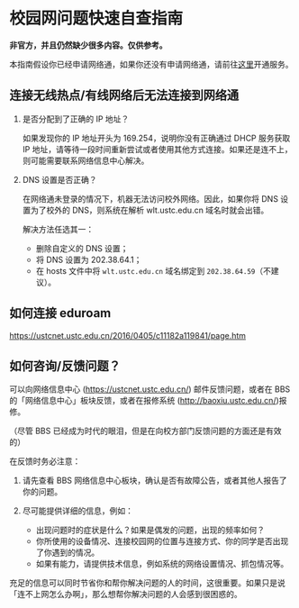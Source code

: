 ---
---

# 校园网问题快速自查指南

**非官方，并且仍然缺少很多内容。仅供参考。**

本指南假设你已经申请网络通，如果你还没有申请网络通，请前往[这里](https://ustcnet.ustc.edu.cn/service/index.php?activeTab=tabWelcome)开通服务。

## 连接无线热点/有线网络后无法连接到网络通

1. 是否分配到了正确的 IP 地址？

   如果发现你的 IP 地址开头为 169.254，说明你没有正确通过 DHCP 服务获取 IP 地址，请等待一段时间重新尝试或者使用其他方式连接。如果还是连不上，则可能需要联系网络信息中心解决。

2. DNS 设置是否正确？

   在网络通未登录的情况下，机器无法访问校外网络。因此，如果你将 DNS 设置为了校外的 DNS，则系统在解析 wlt.ustc.edu.cn 域名时就会出错。

   解决方法任选其一：

   - 删除自定义的 DNS 设置；
   - 将 DNS 设置为 202.38.64.1；
   - 在 hosts 文件中将 `wlt.ustc.edu.cn` 域名绑定到 `202.38.64.59`（不建议）。

## 如何连接 eduroam

<https://ustcnet.ustc.edu.cn/2016/0405/c11182a119841/page.htm>

## 如何咨询/反馈问题？

可以向网络信息中心 (<https://ustcnet.ustc.edu.cn/>) 邮件反馈问题，或者在 BBS 的「网络信息中心」板块反馈，或者在报修系统 (<http://baoxiu.ustc.edu.cn/>)报修。

（尽管 BBS 已经成为时代的眼泪，但是在向校方部门反馈问题的方面还是有效的）

在反馈时务必注意：

1. 请先查看 BBS 网络信息中心板块，确认是否有故障公告，或者其他人报告了你的问题。
2. 尽可能提供详细的信息，例如：

   - 出现问题时的症状是什么？如果是偶发的问题，出现的频率如何？
   - 你所使用的设备情况、连接校园网的位置与连接方式、你的同学是否出现了你遇到的情况。
   - 如果有能力，请提供技术信息，例如系统的网络设置情况、抓包情况等。

充足的信息可以同时节省你和帮你解决问题的人的时间，这很重要。如果只是说「连不上网怎么办啊」，那么想帮你解决问题的人会感到很困惑的。
